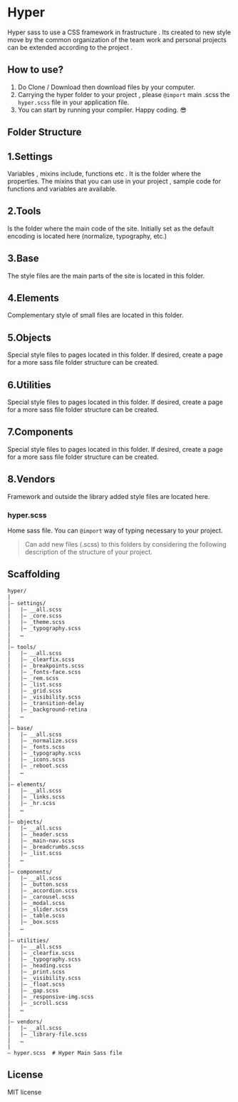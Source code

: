 Hyper
=============
Hyper sass to use a CSS framework in frastructure . Its created to new style  move by the common organization of the team work and personal projects can be extended according to the project .


How to use?
---
1. Do Clone / Download then download files by your computer.
2. Carrying the hyper folder to your project , please `@import` main .scss the `hyper.scss` file in your application file.
3. You can start by running your compiler. Happy coding. :sunglasses:


Folder Structure
---
## 1.Settings
Variables , mixins include, functions etc . It is the folder where the properties. The mixins that you can use in your project , sample code for functions and variables are available.

## 2.Tools
Is the folder where the main code of the site. Initially set as the default encoding is located here (normalize, typography, etc.)

## 3.Base
The style files are the main parts of the site is located in this folder.

## 4.Elements
Complementary style of small files are located in this folder.

## 5.Objects
Special style files to pages located in this folder. If desired, create a page for a more sass file folder structure can be created.

## 6.Utilities
Special style files to pages located in this folder. If desired, create a page for a more sass file folder structure can be created.

## 7.Components
Special style files to pages located in this folder. If desired, create a page for a more sass file folder structure can be created.

## 8.Vendors  
Framework and outside the library added style files are located here.

### hyper.scss
Home sass file. You can `@import` way of typing necessary to your project.

> Can add new files (.scss) to this folders by considering the following description of the structure of your project.

Scaffolding
---
````
hyper/
|
|– settings/
|   |– __all.scss
|   |– _core.scss   
|   |– _theme.scss
|   |– _typography.scss
|   …
|
|– tools/
|   |– __all.scss
|   |– _clearfix.scss    
|   |– _breakpoints.scss
|   |– _fonts-face.scss   
|   |– _rem.scss
|   |– _list.scss
|   |– _grid.scss
|   |– _visibility.scss
|   |– _transition-delay
|   |– _background-retina
|   …                     
|
|– base/
|   |– __all.scss
|   |– _normalize.scss      
|   |– _fonts.scss     
|   |– _typography.scss
|   |– _icons.scss   
|   |– _reboot.scss            
|   …  
|
|– elements/
|   |– __all.scss
|   |– _links.scss      
|   |– _hr.scss             
|   …  
|                   
|– objects/
|   |– __all.scss
|   |– _header.scss
|   |– _main-nav.scss
|   |– _breadcrumbs.scss
|   |– _list.scss
|   …                     
|
|– components/
|   |– __all.scss
|   |– _button.scss     
|   |– _accordion.scss
|   |– _carousel.scss
|   |– _modal.scss
|   |– _slider.scss
|   |– _table.scss
|   |– _box.scss
|   …                   
|
|– utilities/
|   |– __all.scss
|   |– _clearfix.scss 
|   |– _typography.scss 
|   |– _heading.scss 
|   |– _print.scss 
|   |– _visibility.scss 
|   |– _float.scss 
|   |– _gap.scss 
|   |– _responsive-img.scss 
|   |– _scroll.scss 
|   … 
|
|– vendors/
|   |– __all.scss
|   |– _library-file.scss  
|   …                     
|
– hyper.scss  # Hyper Main Sass file
````

## License
MIT license
